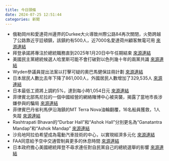 ```yaml
---
title: 今日頭條
date: 2024-07-25 12:51:44
categories: 新聞            
---
```

- 俄勒岡州和愛達荷州邊界的Durkee大火導致州際公路84再次關閉，火勢跨越了公路靠近亨廷頓鎮，該鎮約有500人，近7000名愛達荷州顧客無電可用 [來源連結](https://www.npr.org/2024/07/25/g-s1-13253/wind-lightning-oregon-idaho-fire)
- 拜登承諾將專注於總統職務直到2025年1月20日中午任期結束 [來源連結](https://www.thehindu.com/news/international/joe-biden-speech-white-house-why-he-quit-2024-us-presidential-election/article68444021.ece)
- 美國民主黨總統候選人哈里斯可能不會打破對以色列幾十年的兩黨共識 [來源連結](https://www.npr.org/2024/07/25/nx-s1-5049800/pittsburgh-voters-react-harris-democratic-presidential-candidate)
- Wyden參議員提出法案以打擊可疑的奧巴馬健保註冊計劃 [來源連結](https://www.npr.org/sections/shots-health-news/2024/07/25/nx-s1-5050937/aca-obamacare-health-insurance-rogue-agents-wyden-bill)
- 日本居民人數比去年下降了861,000人，外國居民人數增加了329,535人 [來源連結](https://www.japantimes.co.jp/news/2024/07/25/japan/society/japan-population/)
- 日本最低工資將上調約5%，達到每小時1,054日元 [來源連結](https://www.japantimes.co.jp/business/2024/07/25/economy/japan-minimum-wage-record-hike/)
- 菲律賓北部馬尼拉的一個中國經營的網絡賭博中心被突襲，揭露了當地市長涉嫌參與的騙局 [來源連結](https://www.japantimes.co.jp/news/2024/07/25/asia-pacific/crime-legal/inside-philippine-scam-centers/)
- 菲律賓巴丹省利馬伊沿海鎮的MT Terra Nova油輪翻覆，16名船員獲救，1人失蹤 [來源連結](https://www.japantimes.co.jp/news/2024/07/25/asia-pacific/tanker-philippines-oil-spill/)
- Rashtrapati Bhavan的“Durbar Hall”和“Ashok Hall”分別更名為“Ganatantra Mandap”和“Ashok Mandap” [來源連結](https://www.thehindu.com/news/national/rashtrapati-bhavans-iconic-halls-renamed-ganatantra-mandap-and-ashok-mandap/article68445086.ece)
- 沙烏地阿拉伯希望成為電動汽車技術的中心，以實現經濟多元化 [來源連結](https://www.japantimes.co.jp/business/2024/07/25/tech/saudi-arabia-electric-cars/)
- FAA同意給予空中交通管制員更多的休息時間 [來源連結](https://www.npr.org/2024/07/25/g-s1-13260/faa-union-air-traffic-control-rest)
- 日本政府擔心美國總統拜登不尋求連任對自民黨自己的總統選舉的影響 [來源連結](https://www.japantimes.co.jp/news/2024/07/25/japan/politics/trump-harris-ldp-presidential-election/)



